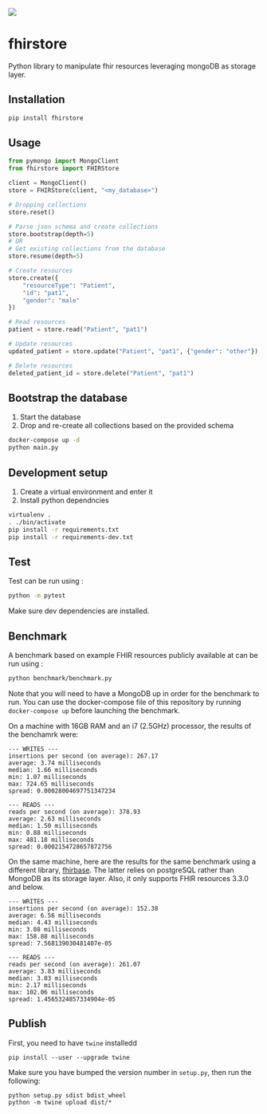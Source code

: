 ![](https://github.com/arkhn/pyfhirstore/workflows/.github/workflows/main.yml/badge.svg)


# fhirstore
Python library to manipulate fhir resources leveraging mongoDB as storage layer.

## Installation

```bash
pip install fhirstore
```

## Usage

```python
from pymongo import MongoClient
from fhirstore import FHIRStore

client = MongoClient()
store = FHIRStore(client, "<my_database>")

# Dropping collections
store.reset()

# Parse json schema and create collections
store.bootstrap(depth=5)
# OR
# Get existing collections from the database
store.resume(depth=5)

# Create resources
store.create({
    "resourceType": "Patient",
    "id": "pat1",
    "gender": "male"
})

# Read resources
patient = store.read("Patient", "pat1")

# Update resources
updated_patient = store.update("Patient", "pat1", {"gender": "other"})

# Delete resources
deleted_patient_id = store.delete("Patient", "pat1")
```

## Bootstrap the database

1. Start the database
2. Drop and re-create all collections based on the provided schema

```bash
docker-compose up -d
python main.py
```

## Development setup

1. Create a virtual environment and enter it
2. Install python dependncies
   
```bash
virtualenv . 
. ./bin/activate
pip install -r requirements.txt
pip install -r requirements-dev.txt
```

## Test
Test can be run using :
```bash
python -m pytest
```
Make sure dev dependencies are installed.

## Benchmark
A benchmark based on example FHIR resources publicly available at can be run using :
```bash
python benchmark/benchmark.py
```
Note that you will need to have a MongoDB up in order for the benchmark to run. You can use the docker-compose file of this repository by running `docker-compose up` before launching the benchmark.

On a machine with 16GB RAM and an i7 (2.5GHz) processor, the results of the benchamrk were:
```
--- WRITES ---
insertions per second (on average): 267.17
average: 3.74 milliseconds
median: 1.66 milliseconds
min: 1.07 milliseconds
max: 724.65 milliseconds
spread: 0.00028004697751347234

--- READS ---
reads per second (on average): 378.93
average: 2.63 milliseconds
median: 1.50 milliseconds
min: 0.88 milliseconds
max: 481.18 milliseconds
spread: 0.0002154728657872756
```

On the same machine, here are the results for the same benchmark using a different library, [fhirbase](https://github.com/fhirbase/fhirbase.py). The latter relies on postgreSQL rather than MongoDB as its storage layer. Also, it only supports FHIR resources 3.3.0 and below.
```
--- WRITES ---
insertions per second (on average): 152.38
average: 6.56 milliseconds
median: 4.43 milliseconds
min: 3.08 milliseconds
max: 158.88 milliseconds
spread: 7.568139030481407e-05

--- READS ---
reads per second (on average): 261.07
average: 3.83 milliseconds
median: 3.03 milliseconds
min: 2.17 milliseconds
max: 102.06 milliseconds
spread: 1.4565324857334904e-05
```

## Publish

First, you need to have `twine` installedd
```
pip install --user --upgrade twine
```

Make sure you have bumped the version number in `setup.py`, then run the following:
```
python setup.py sdist bdist_wheel
python -m twine upload dist/*
```
